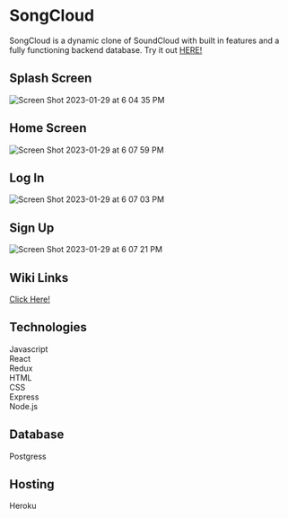 # SongCloud

SongCloud is a dynamic clone of SoundCloud with built in features and a fully functioning backend database. Try it out [HERE!](https://songcloud-hj12.onrender.com/)

## Splash Screen

![Screen Shot 2023-01-29 at 6 04 35 PM](https://user-images.githubusercontent.com/101578812/215360737-292bdb57-4a5d-4c11-96f3-2cc1ae944651.png)

## Home Screen

![Screen Shot 2023-01-29 at 6 07 59 PM](https://user-images.githubusercontent.com/101578812/215360900-de4f6283-8dc7-4996-9184-afd82f8f75f6.png)

## Log In

![Screen Shot 2023-01-29 at 6 07 03 PM](https://user-images.githubusercontent.com/101578812/215360842-7771e71f-3200-4355-86b1-1b5d8afb7b1b.png)

## Sign Up

![Screen Shot 2023-01-29 at 6 07 21 PM](https://user-images.githubusercontent.com/101578812/215360860-4ca3fc0e-7e40-465e-8b2c-334cbbac57b7.png)

## Wiki Links

[Click Here!](https://github.com/jbaron94/SongCloud/wiki)

## Technologies
  
  Javascript <br>
  React <br>
  Redux <br>
  HTML <br>
  CSS <br>
  Express <br>
  Node.js 
  
## Database
  
  Postgress
  
## Hosting
  
  Heroku

